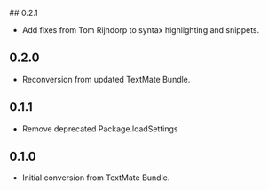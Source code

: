 ## 0.2.1
* Add fixes from Tom Rijndorp to syntax highlighting and snippets.

## 0.2.0
* Reconversion from updated TextMate Bundle.

## 0.1.1
* Remove deprecated Package.loadSettings

## 0.1.0
* Initial conversion from TextMate Bundle.
